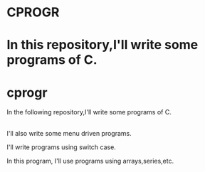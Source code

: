 
# CPROGR
In this repository,I'll write some programs of C.
=======
# cprogr
In the following repository,I'll write some programs of C.

<br>
I'll also write some menu driven programs.

<p> I'll write programs using switch case. </p>
In this program, I'll use programs using arrays,series,etc.
